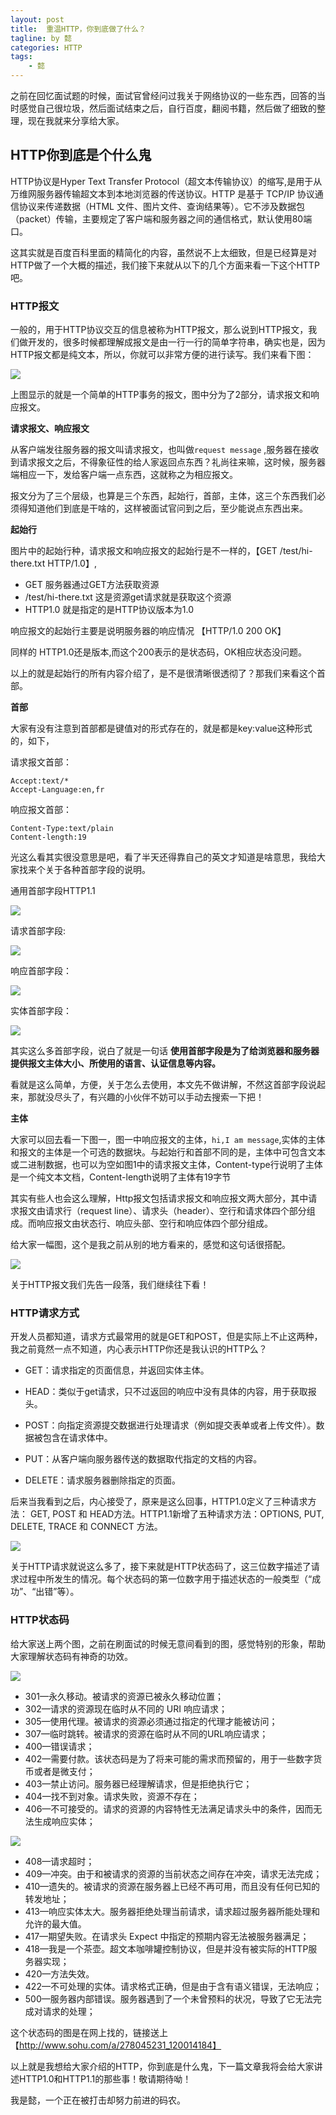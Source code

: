 ```yaml
---
layout: post
title:  重温HTTP，你到底做了什么？
tagline: by 懿
categories: HTTP
tags: 
    - 懿
---
```


之前在回忆面试题的时候，面试官曾经问过我关于网络协议的一些东西，回答的当时感觉自己很垃圾，然后面试结束之后，自行百度，翻阅书籍，然后做了细致的整理，现在我就来分享给大家。
<!--more-->

## HTTP你到底是个什么鬼

HTTP协议是Hyper Text Transfer Protocol（超文本传输协议）的缩写,是用于从万维网服务器传输超文本到本地浏览器的传送协议。HTTP 是基于 TCP/IP 协议通信协议来传递数据（HTML 文件、图片文件、查询结果等）。它不涉及数据包（packet）传输，主要规定了客户端和服务器之间的通信格式，默认使用80端口。

这其实就是百度百科里面的精简化的内容，虽然说不上太细致，但是已经算是对HTTP做了一个大概的描述，我们接下来就从以下的几个方面来看一下这个HTTP吧。

### HTTP报文

一般的，用于HTTP协议交互的信息被称为HTTP报文，那么说到HTTP报文，我们做开发的，很多时候都理解成报文是由一行一行的简单字符串，确实也是，因为HTTP报文都是纯文本，所以，你就可以非常方便的进行读写。我们来看下图：

![](http://www.justdojava.com/assets/images/2019/java/image_yi/10_10/1.jpg)

上图显示的就是一个简单的HTTP事务的报文，图中分为了2部分，请求报文和响应报文。

**请求报文、响应报文**

从客户端发往服务器的报文叫请求报文，也叫做`request message` ,服务器在接收到请求报文之后，不得象征性的给人家返回点东西？礼尚往来嘛，这时候，服务器端相应一下，发给客户端一点东西，这就称之为相应报文。

报文分为了三个层级，也算是三个东西，起始行，首部，主体，这三个东西我们必须得知道他们到底是干啥的，这样被面试官问到之后，至少能说点东西出来。

**起始行**

图片中的起始行种，请求报文和响应报文的起始行是不一样的，【GET /test/hi-there.txt HTTP/1.0】,
- GET 服务器通过GET方法获取资源
- /test/hi-there.txt 这是资源get请求就是获取这个资源
- HTTP1.0 就是指定的是HTTP协议版本为1.0

响应报文的起始行主要是说明服务器的响应情况 【HTTP/1.0  200  OK】

同样的 HTTP1.0还是版本,而这个200表示的是状态码，OK相应状态没问题。

以上的就是起始行的所有内容介绍了，是不是很清晰很透彻了？那我们来看这个首部。

**首部**

大家有没有注意到首部都是键值对的形式存在的，就是都是key:value这种形式的，如下，

请求报文首部：
```
Accept:text/*
Accept-Language:en,fr
```

响应报文首部：
```
Content-Type:text/plain
Content-length:19
```

光这么看其实很没意思是吧，看了半天还得靠自己的英文才知道是啥意思，我给大家找来个关于各种首部字段的说明。

通用首部字段HTTP1.1

![](http://www.justdojava.com/assets/images/2019/java/image_yi/10_10/2.jpg)

请求首部字段:

![](http://www.justdojava.com/assets/images/2019/java/image_yi/10_10/3.jpg)

响应首部字段：

![](http://www.justdojava.com/assets/images/2019/java/image_yi/10_10/4.jpg)

实体首部字段：

![](http://www.justdojava.com/assets/images/2019/java/image_yi/10_10/5.jpg)

其实这么多首部字段，说白了就是一句话 **使用首部字段是为了给浏览器和服务器提供报文主体大小、所使用的语言、认证信息等内容。**

看就是这么简单，方便，关于怎么去使用，本文先不做讲解，不然这首部字段说起来，那就没尽头了，有兴趣的小伙伴不妨可以手动去搜索一下把！

**主体**

大家可以回去看一下图一，图一中响应报文的主体，`hi,I am message`,实体的主体和报文的主体是一个可选的数据块。与起始行和首部不同的是，主体中可包含文本或二进制数据，也可以为空如图1中的请求报文主体，Content-type行说明了主体是一个纯文本文档，Content-length说明了主体有19字节

其实有些人也会这么理解，Http报文包括请求报文和响应报文两大部分，其中请求报文由请求行（request line）、请求头（header）、空行和请求体四个部分组成。而响应报文由状态行、响应头部、空行和响应体四个部分组成。

给大家一幅图，这个是我之前从别的地方看来的，感觉和这句话很搭配。

![](http://www.justdojava.com/assets/images/2019/java/image_yi/10_10/6.jpg)

关于HTTP报文我们先告一段落，我们继续往下看！

### HTTP请求方式

开发人员都知道，请求方式最常用的就是GET和POST，但是实际上不止这两种，我之前竟然一点不知道，内心表示HTTP你还是我认识的HTTP么？

- GET：请求指定的页面信息，并返回实体主体。

- HEAD：类似于get请求，只不过返回的响应中没有具体的内容，用于获取报头。

- POST：向指定资源提交数据进行处理请求（例如提交表单或者上传文件）。数据被包含在请求体中。

- PUT：从客户端向服务器传送的数据取代指定的文档的内容。

- DELETE：请求服务器删除指定的页面。

后来当我看到之后，内心接受了，原来是这么回事，HTTP1.0定义了三种请求方法： GET, POST 和 HEAD方法。HTTP1.1新增了五种请求方法：OPTIONS, PUT, DELETE, TRACE 和 CONNECT 方法。

![](http://www.justdojava.com/assets/images/2019/java/image_yi/10_10/7.jpg)

关于HTTP请求就说这么多了，接下来就是HTTP状态码了，这三位数字描述了请求过程中所发生的情况。每个状态码的第一位数字用于描述状态的一般类型（“成功”、“出错”等）。

### HTTP状态码

给大家送上两个图，之前在刷面试的时候无意间看到的图，感觉特别的形象，帮助大家理解状态码有神奇的功效。

![](http://www.justdojava.com/assets/images/2019/java/image_yi/10_10/8.jpg)

- 301—永久移动。被请求的资源已被永久移动位置；
- 302—请求的资源现在临时从不同的 URI 响应请求；
- 305—使用代理。被请求的资源必须通过指定的代理才能被访问；
- 307—临时跳转。被请求的资源在临时从不同的URL响应请求；
- 400—错误请求；
- 402—需要付款。该状态码是为了将来可能的需求而预留的，用于一些数字货币或者是微支付；
- 403—禁止访问。服务器已经理解请求，但是拒绝执行它；
- 404—找不到对象。请求失败，资源不存在；
- 406—不可接受的。请求的资源的内容特性无法满足请求头中的条件，因而无法生成响应实体；

![](http://www.justdojava.com/assets/images/2019/java/image_yi/10_10/9.jpg)

- 408—请求超时；
- 409—冲突。由于和被请求的资源的当前状态之间存在冲突，请求无法完成；
- 410—遗失的。被请求的资源在服务器上已经不再可用，而且没有任何已知的转发地址；
- 413—响应实体太大。服务器拒绝处理当前请求，请求超过服务器所能处理和允许的最大值。
- 417—期望失败。在请求头 Expect 中指定的预期内容无法被服务器满足；
- 418—我是一个茶壶。超文本咖啡罐控制协议，但是并没有被实际的HTTP服务器实现；
- 420—方法失效。
- 422—不可处理的实体。请求格式正确，但是由于含有语义错误，无法响应；
- 500—服务器内部错误。服务器遇到了一个未曾预料的状况，导致了它无法完成对请求的处理；

这个状态码的图是在网上找的，链接送上【http://www.sohu.com/a/278045231_120014184】

以上就是我想给大家介绍的HTTP，你到底是什么鬼，下一篇文章我将会给大家讲述HTTP1.0和HTTP1.1的那些事！敬请期待呦！

我是懿，一个正在被打击却努力前进的码农。


